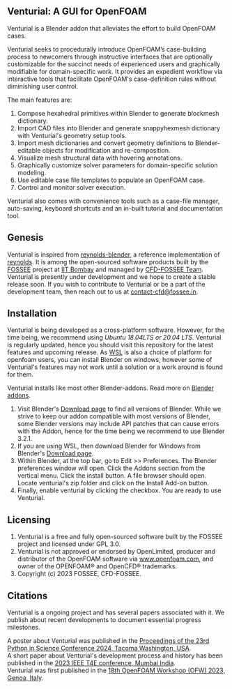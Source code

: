 Venturial: A GUI for OpenFOAM
-----------------------------------------------------

Venturial is a Blender addon that alleviates the effort to build OpenFOAM cases.

Venturial seeks to procedurally introduce OpenFOAM’s case-building process to newcomers through instructive interfaces that are optionally customizable for the succinct needs of experienced users and graphically modifiable for domain-specific work. It provides an expedient workflow via interactive tools that facilitate OpenFOAM's case-definition rules without diminishing user control.  

The main features are:

1. Compose hexahedral primitives within Blender to generate blockmesh dictionary. 
2. Import CAD files into Blender and generate snappyhexmesh dictionary with Venturial's geometry setup tools.
3. Import mesh dictionaries and convert geometry definitions to Blender-editable objects for modification and re-composition.
4. Visualize mesh structural data with hovering annotations. 
5. Graphically customize solver parameters for domain-specific solution modeling.    
6. Use editable case file templates to populate an OpenFOAM case.  
7. Control and monitor solver execution.

Venturial also comes with convenience tools such as a case-file manager, auto-saving, keyboard shortcuts and an in-built tutorial and documentation tool. 

Genesis
-----------------------------------------------------

Venturial is inspired from [reynolds-blender](https://github.com/dmsurti/reynolds-blender), a reference implementation of [reynolds](https://github.com/dmsurti/reynolds). It is among the open-sourced software products built by the [FOSSEE](https://fossee.in/) project at [IIT Bombay](https://www.iitb.ac.in/) and managed by [CFD-FOSSEE Team](https://cfd.fossee.in/home). Venturial is presently under development and we hope to create a stable release soon. If you wish to contribute to Venturial or be a part of the development team, then reach out to us at contact-cfd@fossee.in. 

Installation
-----------------------------------------------------

Venturial is being developed as a cross-platform software. However, for the time being, we recommend using <em>Ubuntu 18.04LTS or 20.04 LTS</em>. Venturial is regularly updated, hence you should visit this repository for the latest features and upcoming release. As [WSL](https://ubuntu.com/wsl) is also a choice of platform for openfoam users, you can install Blender on windows, however some of Venturial's features may not work until a solution or a work around is found for them. 

Venturial installs like most other Blender-addons. Read more on [Blender addons](https://docs.blender.org/manual/en/latest/editors/preferences/addons.html).

1. Visit Blender's [Download page](https://www.blender.org/download/) to find all versions of Blender. While we strive to keep our addon compatible with most versions of Blender, some Blender versions may include API patches that can cause errors with the Addon, hence for the time being we recommend to use Blender 3.2.1.
2. If you are using WSL, then download Blender for Windows from Blender's [Download page](https://www.blender.org/download/).
3. Within Blender, at the top bar, go to Edit >> Preferences. The Blender preferences window will open. Click the Addons section from the vertical menu. Click the install button. A file browser should open. Locate venturial's zip folder and click on the Install Add-on button.
4. Finally, enable venturial by clicking the checkbox. You are ready to use Venturial. 

Licensing
-----------------------------------------------------
1. Venturial is a free and fully open-sourced software built by the FOSSEE project and licensed under GPL 3.0.
2. Venturial is not approved or endorsed by OpenLimited, producer and distributor of the OpenFOAM software via www.openfoam.com, and owner of the OPENFOAM® and OpenCFD® trademarks.
3. Copyright (c) 2023 FOSSEE, CFD-FOSSEE.

Citations
-----------------------------------------------------
Venturial is a ongoing project and has several papers associated with it. We publish about recent developments to document essential progress milestones. 

A poster about Venturial was published in the [Proceedings of the 23rd Python in Science Conference 2024, Tacoma Washington, USA](https://doi.org/10.25080/tpwg2365).  
A short paper about Venturial's development process and history has been published in the [2023 IEEE T4E conference, Mumbai India](https://doi.org/10.5281/zenodo.14162151).  
Venturial was first published in the [18th OpenFOAM Workshop (OFW) 2023, Genoa, Italy](https://oxford-abstracts.s3.amazonaws.com/83ca7ab4-c356-4411-be07-070eaeffd43a.pdf).  


